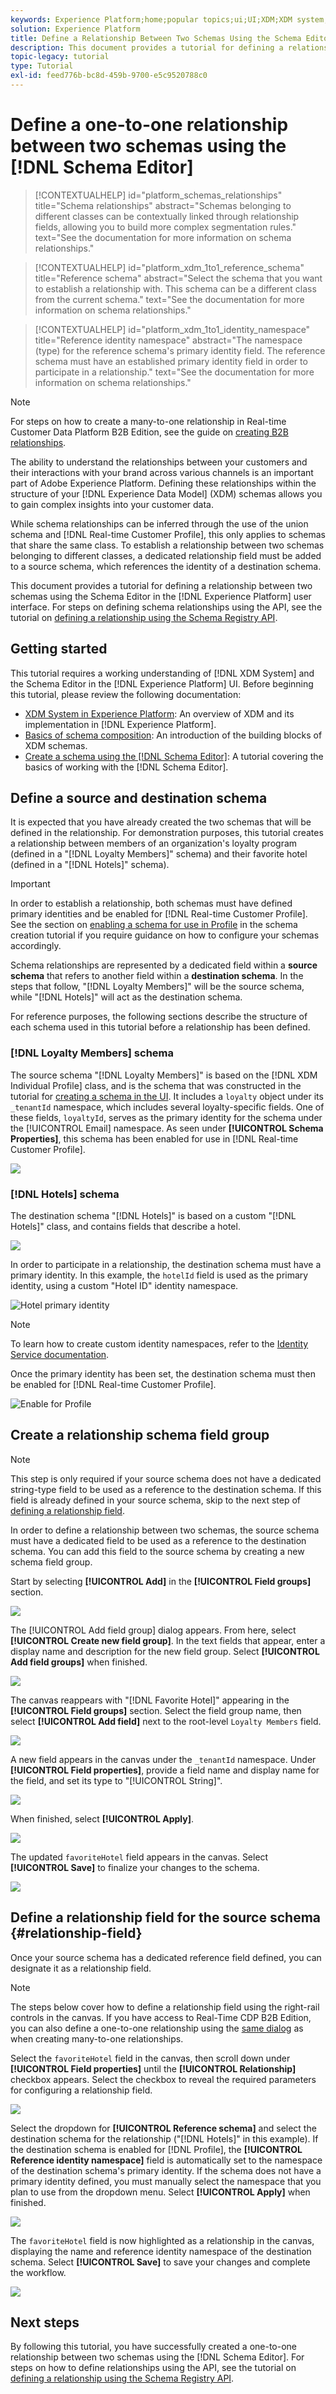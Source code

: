 ```yaml
---
keywords: Experience Platform;home;popular topics;ui;UI;XDM;XDM system;experience data model;Experience data model;Experience Data Model;data model;Data Model;schema editor;Schema Editor;schema;Schema;schemas;Schemas;create;relationship;Relationship;reference;Reference;
solution: Experience Platform
title: Define a Relationship Between Two Schemas Using the Schema Editor
description: This document provides a tutorial for defining a relationship between two schemas using the Schema Editor in the Experience Platform user interface.
topic-legacy: tutorial
type: Tutorial
exl-id: feed776b-bc8d-459b-9700-e5c9520788c0
---
```

# Define a one-to-one relationship between two schemas using the [!DNL Schema Editor]

>[!CONTEXTUALHELP]
>id="platform_schemas_relationships"
>title="Schema relationships"
>abstract="Schemas belonging to different classes can be contextually linked through relationship fields, allowing you to build more complex segmentation rules."
>text="See the documentation for more information on schema relationships."

>[!CONTEXTUALHELP]
>id="platform_xdm_1to1_reference_schema"
>title="Reference schema"
>abstract="Select the schema that you want to establish a relationship with. This schema can be a different class from the current schema."
>text="See the documentation for more information on schema relationships."

>[!CONTEXTUALHELP]
>id="platform_xdm_1to1_identity_namespace"
>title="Reference identity namespace"
>abstract="The namespace (type) for the reference schema's primary identity field. The reference schema must have an established primary identity field in order to participate in a relationship."
>text="See the documentation for more information on schema relationships."

>[!NOTE]
>
>For steps on how to create a many-to-one relationship in Real-time Customer Data Platform B2B Edition, see the guide on [creating B2B relationships](./relationship-b2b.md).

The ability to understand the relationships between your customers and their interactions with your brand across various channels is an important part of Adobe Experience Platform. Defining these relationships within the structure of your [!DNL Experience Data Model] (XDM) schemas allows you to gain complex insights into your customer data.

While schema relationships can be inferred through the use of the union schema and [!DNL Real-time Customer Profile], this only applies to schemas that share the same class. To establish a relationship between two schemas belonging to different classes, a dedicated relationship field must be added to a source schema, which references the identity of a destination schema.

This document provides a tutorial for defining a relationship between two schemas using the Schema Editor in the [!DNL Experience Platform] user interface. For steps on defining schema relationships using the API, see the tutorial on [defining a relationship using the Schema Registry API](relationship-api.md).

## Getting started

This tutorial requires a working understanding of [!DNL XDM System] and the Schema Editor in the [!DNL Experience Platform] UI. Before beginning this tutorial, please review the following documentation:

* [XDM System in Experience Platform](../home.md): An overview of XDM and its implementation in [!DNL Experience Platform].
* [Basics of schema composition](../schema/composition.md): An introduction of the building blocks of XDM schemas.
* [Create a schema using the [!DNL Schema Editor]](create-schema-ui.md): A tutorial covering the basics of working with the [!DNL Schema Editor].

## Define a source and destination schema

It is expected that you have already created the two schemas that will be defined in the relationship. For demonstration purposes, this tutorial creates a relationship between members of an organization's loyalty program (defined in a "[!DNL Loyalty Members]" schema) and their favorite hotel (defined in a "[!DNL Hotels]" schema).

>[!IMPORTANT]
>
>In order to establish a relationship, both schemas must have defined primary identities and be enabled for [!DNL Real-time Customer Profile]. See the section on [enabling a schema for use in Profile](./create-schema-ui.md#profile) in the schema creation tutorial if you require guidance on how to configure your schemas accordingly.

Schema relationships are represented by a dedicated field within a **source schema** that refers to another field within a **destination schema**. In the steps that follow, "[!DNL Loyalty Members]" will be the source schema, while "[!DNL Hotels]" will act as the destination schema.

For reference purposes, the following sections describe the structure of each schema used in this tutorial before a relationship has been defined.

### [!DNL Loyalty Members] schema

The source schema "[!DNL Loyalty Members]" is based on the [!DNL XDM Individual Profile] class, and is the schema that was constructed in the tutorial for [creating a schema in the UI](create-schema-ui.md). It includes a `loyalty` object under its `_tenantId` namespace, which includes several loyalty-specific fields. One of these fields, `loyaltyId`, serves as the primary identity for the schema under the [!UICONTROL Email] namespace. As seen under **[!UICONTROL Schema Properties]**, this schema has been enabled for use in [!DNL Real-time Customer Profile].

![](../images/tutorials/relationship/loyalty-members.png)

### [!DNL Hotels] schema

The destination schema "[!DNL Hotels]" is based on a custom "[!DNL Hotels]" class, and contains fields that describe a hotel.

![](../images/tutorials/relationship/hotels.png)

In order to participate in a relationship, the destination schema must have a primary identity. In this example, the `hotelId` field is used as the primary identity, using a custom "Hotel ID" identity namespace.

![Hotel primary identity](../images/tutorials/relationship/hotel-identity.png)

>[!NOTE]
>
>To learn how to create custom identity namespaces, refer to the [Identity Service documentation](../../identity-service/namespaces.md#manage-namespaces).

Once the primary identity has been set, the destination schema must then be enabled for [!DNL Real-time Customer Profile].

![Enable for Profile](../images/tutorials/relationship/hotel-profile.png)

## Create a relationship schema field group

>[!NOTE]
>
>This step is only required if your source schema does not have a dedicated string-type field to be used as a reference to the destination schema. If this field is already defined in your source schema, skip to the next step of [defining a relationship field](#relationship-field).

In order to define a relationship between two schemas, the source schema must have a dedicated field to be used as a reference to the destination schema. You can add this field to the source schema by creating a new schema field group.

Start by selecting **[!UICONTROL Add]** in the **[!UICONTROL Field groups]** section.

![](../images/tutorials/relationship/loyalty-add-field-group.png)

The [!UICONTROL Add field group] dialog appears. From here, select **[!UICONTROL Create new field group]**. In the text fields that appear, enter a display name and description for the new field group. Select **[!UICONTROL Add field groups]** when finished.

![](../images/tutorials/relationship/create-field-group.png)

The canvas reappears with "[!DNL Favorite Hotel]" appearing in the **[!UICONTROL Field groups]** section. Select the field group name, then select **[!UICONTROL Add field]** next to the root-level `Loyalty Members` field.

![](../images/tutorials/relationship/loyalty-add-field.png)

A new field appears in the canvas under the `_tenantId` namespace. Under **[!UICONTROL Field properties]**, provide a field name and display name for the field, and set its type to "[!UICONTROL String]".

![](../images/tutorials/relationship/relationship-field-details.png)

When finished, select **[!UICONTROL Apply]**.

![](../images/tutorials/relationship/relationship-field-apply.png)

The updated `favoriteHotel` field appears in the canvas. Select **[!UICONTROL Save]** to finalize your changes to the schema.

![](../images/tutorials/relationship/relationship-field-save.png)

## Define a relationship field for the source schema {#relationship-field}

Once your source schema has a dedicated reference field defined, you can designate it as a relationship field.

>[!NOTE]
>
>The steps below cover how to define a relationship field using the right-rail controls in the canvas. If you have access to Real-Time CDP B2B Edition, you can also define a one-to-one relationship using the [same dialog](./relationship-b2b.md#relationship-field) as when creating many-to-one relationships.

Select the `favoriteHotel` field in the canvas, then scroll down under **[!UICONTROL Field properties]** until the **[!UICONTROL Relationship]** checkbox appears. Select the checkbox to reveal the required parameters for configuring a relationship field.

![](../images/tutorials/relationship/relationship-checkbox.png)

Select the dropdown for **[!UICONTROL Reference schema]** and select the destination schema for the relationship ("[!DNL Hotels]" in this example). If the destination schema is enabled for [!DNL Profile], the **[!UICONTROL Reference identity namespace]** field is automatically set to the namespace of the destination schema's primary identity. If the schema does not have a primary identity defined, you must manually select the namespace that you plan to use from the dropdown menu. Select **[!UICONTROL Apply]** when finished.

![](../images/tutorials/relationship/reference-schema-id-namespace.png)

The `favoriteHotel` field is now highlighted as a relationship in the canvas, displaying the name and reference identity namespace of the destination schema. Select **[!UICONTROL Save]** to save your changes and complete the workflow.

![](../images/tutorials/relationship/relationship-save.png)

## Next steps

By following this tutorial, you have successfully created a one-to-one relationship between two schemas using the [!DNL Schema Editor]. For steps on how to define relationships using the API, see the tutorial on [defining a relationship using the Schema Registry API](relationship-api.md).
